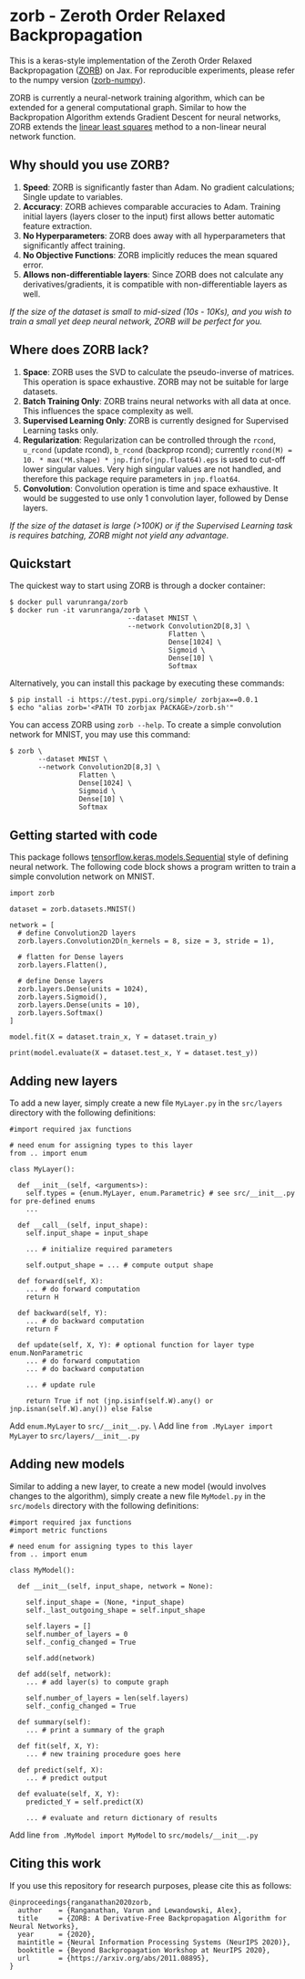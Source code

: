 # zorb - Zeroth Order Relaxed Backpropagation

This is a keras-style implementation of the Zeroth Order Relaxed Backpropagation ([ZORB](arxiv.org/abs/2011.08895)) on Jax. For reproducible experiments, please refer to the numpy version ([zorb-numpy](https://github.com/varunranga/zorb-numpy)).

ZORB is currently a neural-network training algorithm, which can be extended for a general computational graph.
Similar to how the Backpropation Algorithm extends Gradient Descent for neural networks, ZORB extends the [linear least squares](https://en.wikipedia.org/wiki/Linear_least_squares) method to a non-linear neural network function. 

## Why should you use ZORB?


1.   **Speed**: ZORB is significantly faster than Adam. No gradient calculations; Single update to variables.
2.   **Accuracy**: ZORB achieves comparable accuracies to Adam. Training initial layers (layers closer to the input) first allows better automatic feature extraction.
3.   **No Hyperparameters**: ZORB does away with all hyperparameters that significantly affect training.
4.   **No Objective Functions**: ZORB implicitly reduces the mean squared error.
5.   **Allows non-differentiable layers**: Since ZORB does not calculate any derivatives/gradients, it is compatible with non-differentiable layers as well.

*If the size of the dataset is small to mid-sized (10s - 10Ks), and you wish to train a small yet deep neural network, ZORB will be perfect for you.*

## Where does ZORB lack?

1.   **Space**: ZORB uses the SVD to calculate the pseudo-inverse of matrices. This operation is space exhaustive. ZORB may not be suitable for large datasets.
2.   **Batch Training Only**: ZORB trains neural networks with all data at once. This influences the space complexity as well.
3.   **Supervised Learning Only**: ZORB is currently designed for Supervised Learning tasks only.
4.   **Regularization**: Regularization can be controlled through the ```rcond```, ```u_rcond``` (update rcond), ```b_rcond``` (backprop rcond); currently ```rcond(M) = 10. * max(*M.shape) * jnp.finfo(jnp.float64).eps``` is used to cut-off lower singular values. Very high singular values are not handled, and therefore this package require parameters in ```jnp.float64```.
5.   **Convolution**: Convolution operation is time and space exhaustive. It would be suggested to use only 1 convolution layer, followed by Dense layers.

*If the size of the dataset is large (>100K) or if the Supervised Learning task is requires batching, ZORB might not yield any advantage.*

## Quickstart

The quickest way to start using ZORB is through a docker container:

```
$ docker pull varunranga/zorb
$ docker run -it varunranga/zorb \
                      		 --dataset MNIST \
                      		 --network Convolution2D[8,3] \
                                	   Flatten \
                                	   Dense[1024] \
                                	   Sigmoid \ 
                                	   Dense[10] \
                                	   Softmax
```

Alternatively, you can install this package by executing these commands:

```
$ pip install -i https://test.pypi.org/simple/ zorbjax==0.0.1
$ echo "alias zorb='<PATH TO zorbjax PACKAGE>/zorb.sh'"
```

You can access ZORB using ```zorb --help```. To create a simple convolution network for MNIST, you may use this command:
```
$ zorb \
       --dataset MNIST \
       --network Convolution2D[8,3] \
                 Flatten \
                 Dense[1024] \
                 Sigmoid \ 
                 Dense[10] \ 
                 Softmax
```

## Getting started with code

This package follows [tensorflow.keras.models.Sequential](https://keras.io/guides/sequential_model/) style of defining neural network. The following code block shows a program written to train a simple convolution network on MNIST.

```
import zorb

dataset = zorb.datasets.MNIST()

network = [
  # define Convolution2D layers
  zorb.layers.Convolution2D(n_kernels = 8, size = 3, stride = 1),

  # flatten for Dense layers
  zorb.layers.Flatten(),

  # define Dense layers
  zorb.layers.Dense(units = 1024), 
  zorb.layers.Sigmoid(),
  zorb.layers.Dense(units = 10), 
  zorb.layers.Softmax()
]

model.fit(X = dataset.train_x, Y = dataset.train_y)

print(model.evaluate(X = dataset.test_x, Y = dataset.test_y))
```

## Adding new layers

To add a new layer, simply create a new file ```MyLayer.py``` in the ```src/layers``` directory with the following definitions:

```
#import required jax functions

# need enum for assigning types to this layer
from .. import enum

class MyLayer():

  def __init__(self, <arguments>):
    self.types = {enum.MyLayer, enum.Parametric} # see src/__init__.py for pre-defined enums
    ...

  def __call__(self, input_shape):
    self.input_shape = input_shape
   
    ... # initialize required parameters
    
    self.output_shape = ... # compute output shape

  def forward(self, X):
    ... # do forward computation
    return H
  
  def backward(self, Y):
    ... # do backward computation
    return F
  
  def update(self, X, Y): # optional function for layer type enum.NonParametric
    ... # do forward computation
    ... # do backward computation

    ... # update rule

    return True if not (jnp.isinf(self.W).any() or jnp.isnan(self.W).any()) else False
```

Add ```enum.MyLayer``` to ```src/__init__.py```. \\
Add line ```from .MyLayer import MyLayer``` to ```src/layers/__init__.py```

## Adding new models

Similar to adding a new layer, to create a new model (would involves changes to the algorithm), simply create a new file ```MyModel.py``` in the ```src/models``` directory with the following definitions:

```
#import required jax functions
#import metric functions

# need enum for assigning types to this layer
from .. import enum

class MyModel():

  def __init__(self, input_shape, network = None):
		
    self.input_shape = (None, *input_shape)
    self._last_outgoing_shape = self.input_shape

    self.layers = []
    self.number_of_layers = 0
    self._config_changed = True

    self.add(network)

  def add(self, network):
    ... # add layer(s) to compute graph

    self.number_of_layers = len(self.layers)
    self._config_changed = True

  def summary(self):
    ... # print a summary of the graph
  
  def fit(self, X, Y):
    ... # new training procedure goes here
  
  def predict(self, X):
    ... # predict output
  
  def evaluate(self, X, Y):
    predicted_Y = self.predict(X)

    ... # evaluate and return dictionary of results
```

Add line ```from .MyModel import MyModel``` to ```src/models/__init__.py```

## Citing this work

If you use this repository for research purposes, please cite this as follows:

```
@inproceedings{ranganathan2020zorb,
  author    = {Ranganathan, Varun and Lewandowski, Alex},
  title     = {ZORB: A Derivative-Free Backpropagation Algorithm for Neural Networks},
  year      = {2020},
  maintitle = {Neural Information Processing Systems (NeurIPS 2020)},
  booktitle = {Beyond Backpropagation Workshop at NeurIPS 2020},
  url       = {https://arxiv.org/abs/2011.08895},
}
```
